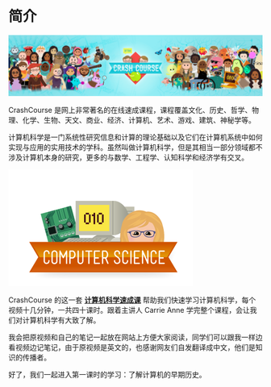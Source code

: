 # 简介

![](./cc.png)

CrashCourse 是网上非常著名的在线速成课程，课程覆盖文化、历史、哲学、物理、化学、生物、天文、商业、经济、计算机、艺术、游戏、建筑、神秘学等。

计算机科学是一门系统性研究信息和计算的理论基础以及它们在计算机系统中如何实现与应用的实用技术的学科。虽然叫做计算机科学，但是其相当一部分领域都不涉及计算机本身的研究，更多的与数学、工程学、认知科学和经济学有交叉。

![](./cs.png)

CrashCourse 的这一套 [**计算机科学速成课**](https://www.bilibili.com/video/BV1EW411u7th) 帮助我们快速学习计算机科学，每个视频十几分钟，一共四十课时。跟着主讲人 Carrie Anne 学完整个课程，会让我们对计算机科学有大致了解。

我会把原视频和自己的笔记一起放在网站上方便大家阅读，同学们可以跟我一样边看视频边记笔记，由于原视频是英文的，也感谢网友们自发翻译成中文，他们是知识的传播者。

好了，我们一起进入第一课时的学习：了解计算机的早期历史。
